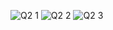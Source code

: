 ![Q2 1](https://github.com/hannya-oni/intern_prep/assets/143262600/504b26cf-7b7f-40e4-bac9-f51b4c655693)
![Q2 2](https://github.com/hannya-oni/intern_prep/assets/143262600/1e0323d2-c067-4fb0-bf2b-b9d0db772767)
![Q2 3](https://github.com/hannya-oni/intern_prep/assets/143262600/750d8024-6f54-45e9-9a40-d0e95d3cd971)
